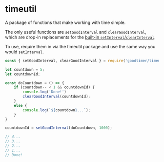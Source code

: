 # timeutil

A package of functions that make working with time simple.

The only useful functions are `setGoodInterval` and `clearGoodInterval`, which are drop-in replacements for the [built-in `setInterval`/`clearInterval`](https://developer.mozilla.org/en-US/docs/Web/API/WindowOrWorkerGlobalScope/setInterval).

To use, require them in via the timeutil package and use the same way you would `setInterval`.

```javascript
const { setGoodInterval, clearGoodInterval } = require('goodtimer/timeutil');

let countdown = 5;
let countdownId;

const doCountdown = () => {
    if (countdown-- < 1 && countdownId) {
        console.log('Done!')
        clearGoodInterval(countdownId);
    }
    else {
        console.log(`${countdown}...`);
    }
}

countdownId = setGoodInterval(doCountdown, 1000);

// 4...
// 3...
// 2...
// 1...
// Done!

```